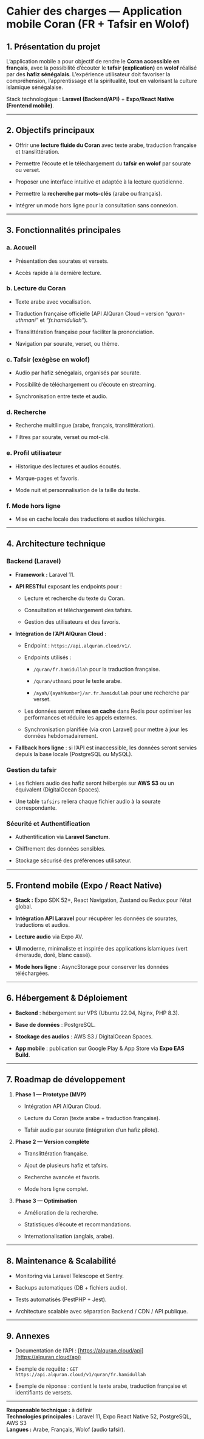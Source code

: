 # **Cahier des charges — Application mobile Coran (FR \+ Tafsir en Wolof)**

## **1\. Présentation du projet**

L’application mobile a pour objectif de rendre le **Coran accessible en français**, avec la possibilité d’écouter le **tafsir (explication)** en **wolof** réalisé par des **hafiz sénégalais**. L’expérience utilisateur doit favoriser la compréhension, l’apprentissage et la spiritualité, tout en valorisant la culture islamique sénégalaise.

Stack technologique : **Laravel (Backend/API)** \+ **Expo/React Native (Frontend mobile)**.

---

## **2\. Objectifs principaux**

* Offrir une **lecture fluide du Coran** avec texte arabe, traduction française et translittération.

* Permettre l’écoute et le téléchargement du **tafsir en wolof** par sourate ou verset.

* Proposer une interface intuitive et adaptée à la lecture quotidienne.

* Permettre la **recherche par mots-clés** (arabe ou français).

* Intégrer un mode hors ligne pour la consultation sans connexion.

---

## **3\. Fonctionnalités principales**

### **a. Accueil**

* Présentation des sourates et versets.

* Accès rapide à la dernière lecture.

### **b. Lecture du Coran**

* Texte arabe avec vocalisation.

* Traduction française officielle (API AlQuran Cloud – version *“quran-uthmani”* et *“fr.hamidullah”*).

* Translittération française pour faciliter la prononciation.

* Navigation par sourate, verset, ou thème.

### **c. Tafsir (exégèse en wolof)**

* Audio par hafiz sénégalais, organisés par sourate.

* Possibilité de téléchargement ou d’écoute en streaming.

* Synchronisation entre texte et audio.

### **d. Recherche**

* Recherche multilingue (arabe, français, translittération).

* Filtres par sourate, verset ou mot-clé.

### **e. Profil utilisateur**

* Historique des lectures et audios écoutés.

* Marque-pages et favoris.

* Mode nuit et personnalisation de la taille du texte.

### **f. Mode hors ligne**

* Mise en cache locale des traductions et audios téléchargés.

---

## **4\. Architecture technique**

### **Backend (Laravel)**

* **Framework :** Laravel 11\.

* **API RESTful** exposant les endpoints pour :

  * Lecture et recherche du texte du Coran.

  * Consultation et téléchargement des tafsirs.

  * Gestion des utilisateurs et des favoris.

* **Intégration de l’API AlQuran Cloud** :

  * Endpoint : `https://api.alquran.cloud/v1/`.

  * Endpoints utilisés :

    * `/quran/fr.hamidullah` pour la traduction française.

    * `/quran/uthmani` pour le texte arabe.

    * `/ayah/{ayahNumber}/ar.fr.hamidullah` pour une recherche par verset.

  * Les données seront **mises en cache** dans Redis pour optimiser les performances et réduire les appels externes.

  * Synchronisation planifiée (via cron Laravel) pour mettre à jour les données hebdomadairement.

* **Fallback hors ligne** : si l’API est inaccessible, les données seront servies depuis la base locale (PostgreSQL ou MySQL).

### **Gestion du tafsir**

* Les fichiers audio des hafiz seront hébergés sur **AWS S3** ou un équivalent (DigitalOcean Spaces).

* Une table `tafsirs` reliera chaque fichier audio à la sourate correspondante.

### **Sécurité et Authentification**

* Authentification via **Laravel Sanctum**.

* Chiffrement des données sensibles.

* Stockage sécurisé des préférences utilisateur.

---

## **5\. Frontend mobile (Expo / React Native)**

* **Stack :** Expo SDK 52+, React Navigation, Zustand ou Redux pour l’état global.

* **Intégration API Laravel** pour récupérer les données de sourates, traductions et audios.

* **Lecture audio** via Expo AV.

* **UI** moderne, minimaliste et inspirée des applications islamiques (vert émeraude, doré, blanc cassé).

* **Mode hors ligne** : AsyncStorage pour conserver les données téléchargées.

---

## 

## **6\. Hébergement & Déploiement**

* **Backend** : hébergement sur VPS (Ubuntu 22.04, Nginx, PHP 8.3).

* **Base de données** : PostgreSQL.

* **Stockage des audios** : AWS S3 / DigitalOcean Spaces.

* **App mobile** : publication sur Google Play & App Store via **Expo EAS Build**.

---

## **7\. Roadmap de développement**

1. **Phase 1 — Prototype (MVP)**

   * Intégration API AlQuran Cloud.

   * Lecture du Coran (texte arabe \+ traduction française).

   * Tafsir audio par sourate (intégration d’un hafiz pilote).

2. **Phase 2 — Version complète**

   * Translittération française.

   * Ajout de plusieurs hafiz et tafsirs.

   * Recherche avancée et favoris.

   * Mode hors ligne complet.

3. **Phase 3 — Optimisation**

   * Amélioration de la recherche.

   * Statistiques d’écoute et recommandations.

   * Internationalisation (anglais, arabe).

---

## **8\. Maintenance & Scalabilité**

* Monitoring via Laravel Telescope et Sentry.

* Backups automatiques (DB \+ fichiers audio).

* Tests automatisés (PestPHP \+ Jest).

* Architecture scalable avec séparation Backend / CDN / API publique.

---

## **9\. Annexes**

* Documentation de l’API : [https://alquran.cloud/api](https://alquran.cloud/api)

* Exemple de requête : `GET https://api.alquran.cloud/v1/quran/fr.hamidullah`

* Exemple de réponse : contient le texte arabe, traduction française et identifiants de versets.

---

**Responsable technique :** à définir  
 **Technologies principales :** Laravel 11, Expo React Native 52, PostgreSQL, AWS S3  
 **Langues :** Arabe, Français, Wolof (audio tafsir).

